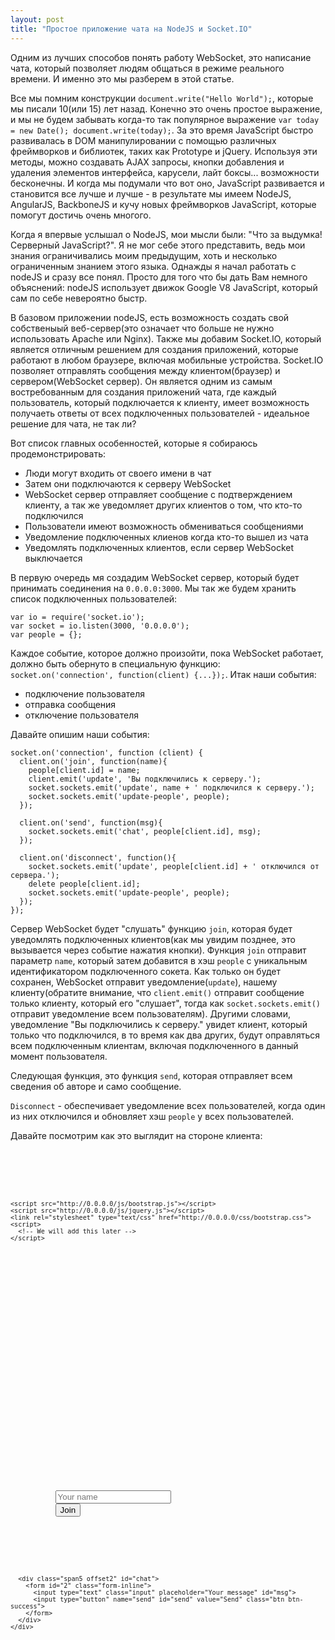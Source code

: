 ```yaml
---
layout: post
title: "Простое приложение чата на NodeJS и Socket.IO"
---
```


Одним из лучших способов понять работу WebSocket, это написание чата, который позволяет людям общаться в режиме реального времени. И именно это мы разберем в этой статье.

Все мы помним конструкции `document.write("Hello World");`, которые мы писали 10(или 15) лет назад. Конечно это очень простое выражение, и мы не будем забывать когда-то так популярное выражение `var today = new Date(); document.write(today);`. За это время JavaScript быстро развивалась в DOM манипулировании с помощью различных фреймворков и библиотек, таких как Prototype и jQuery. Используя эти методы, можно создавать AJAX запросы, кнопки добавления и удаления элементов интерфейса, карусели, лайт боксы... возможности бесконечны. И когда мы подумали что вот оно, JavaScript развивается и становится все лучше и лучше - в результате мы имеем NodeJS, AngularJS, BackboneJS и кучу новых фреймворков JavaScript, которые помогут достичь очень многого.

Когда я впервые услышал о NodeJS, мои мысли были: "Что за выдумка! Серверный JavaScript?". Я не мог себе этого представить, ведь мои знания ограничивались моим предыдущим, хоть и несколько ограниченным знанием этого языка. Однажды я начал работать с nodeJS и сразу все понял. Просто для того что бы дать Вам немного объяснений: nodeJS использует движок Google V8 JavaScript, который сам по себе невероятно быстр.

В базовом приложении nodeJS, есть возможность создать свой собственыый веб-сервер(это означает что больше не нужно использовать Apache или Nginx). Также мы добавим Socket.IO, который является отличным решением для создания приложений, которые работают в любом браузере, включая мобильные устройства. Socket.IO позволяет отправлять сообщения между клиентом(браузер) и сервером(WebSocket сервер). Он является одним из самым востребованным для создания приложений чата, где каждый пользователь, который подключается к клиенту, имеет возможность получаеть ответы от всех подключенных пользователей - идеальное решение для чата, не так ли?

Вот список главных особенностей, которые я собираюсь продемонстрировать:

- Люди могут входить от своего имени в чат
- Затем они подключаются к серверу WebSocket
- WebSocket сервер отправляет сообщение с подтверждением клиенту, а так же уведомляет других клиентов о том, что кто-то подключился
- Пользователи имеют возможность обмениваться сообщениями
- Уведомление подключенных клиенов когда кто-то вышел из чата
- Уведомлять подключенных клиентов, если сервер WebSocket выключается

В первую очередь мя создадим WebSocket сервер, который будет принимать соединения на `0.0.0.0:3000`. Мы так же будем хранить список подключенных пользователей:

<pre><code class="javascript">var io = require('socket.io');
var socket = io.listen(3000, '0.0.0.0');
var people = {};
</code></pre>

Каждое событие, которое должно произойти, пока WebSocket работает, должно быть обернуто в специальную функцию: `socket.on('connection', function(client) {...});`. Итак наши события:

- подключение пользователя
- отправка сообщения
- отключение пользователя

Давайте опишим наши события:

<pre><code class="javascript">socket.on('connection', function (client) {
  client.on('join', function(name){
    people[client.id] = name;
    client.emit('update', 'Вы подключились к серверу.');
    socket.sockets.emit('update', name + ' подключился к серверу.');
    socket.sockets.emit('update-people', people);
  });

  client.on('send', function(msg){
    socket.sockets.emit('chat', people[client.id], msg);
  });

  client.on('disconnect', function(){
    socket.sockets.emit('update', people[client.id] + ' отключился от сервера.');
    delete people[client.id];
    socket.sockets.emit('update-people', people);
  });
});
</code></pre>

Сервер WebSocket будет "слушать" функцию `join`, которая будет уведомлять подключенных клиентов(как мы увидим позднее, это вызывается через событие нажатия кнопки). Функция `join` отправит параметр `name`, который затем добавится в хэш `people` с уникальным идентификатором подключенного сокета. Как только он будет сохранен, WebSocket отправит уведомление(`update`), нашему клиенту(обратите внимание, что `client.emit()` отправит сообщение только клиенту, который его "слушает", тогда как `socket.sockets.emit()` отправит уведомление всем пользователям). Другими словами, уведомление "Вы подключились к серверу." увидет клиент, который только что подключился, в то время как два других, будут оправляться всем подключенным клиентам, включая подключенного в данный момент пользователя.

Следующая функция, это функция `send`, которая отправляет всем сведения об авторе и само сообщение.

`Disconnect` - обеспечивает уведомление всех пользователей, когда один из них отключился и обновляет хэш `people` у всех пользователей.

Давайте посмотрим как это выглядит на стороне клиента:

<pre><code class="html"><!DOCTYPE html>
<html lang="en">
  <head>
    <script src="http://0.0.0.0:3000/socket.io/socket.io.js"></script>
    <script src="http://0.0.0.0/js/bootstrap.js"></script>
    <script src="http://0.0.0.0/js/jquery.js"></script>
    <link rel="stylesheet" type="text/css" href="http://0.0.0.0/css/bootstrap.css">
    <script>
      <!-- We will add this later -->
    </script>
  </head>
  <body>
    <div class="row">
      <div class="span2">
        <ul id="people" class="unstyled"></ul>
      </div>
      <div class="span4">
        <ul id="msgs" class="unstyled">
      </div>
    </div>
    <div class="row">
      <div class="span5 offset2" id="login">
        <form class="form-inline">
          <input type="text" class="input-small" placeholder="Your name" id="name">
          <input type="button" name="join" id="join" value="Join" class="btn btn-primary">
        </form>
      </div>

      <div class="span5 offset2" id="chat">
        <form id="2" class="form-inline">
          <input type="text" class="input" placeholder="Your message" id="msg">
          <input type="button" name="send" id="send" value="Send" class="btn btn-success">
        </form>
      </div>
    </div>
  </body>
</html>
</code></pre>